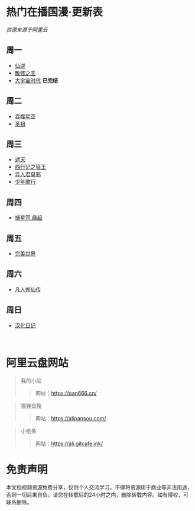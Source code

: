 # 热门在播国漫·更新表 
*资源来源于阿里云*


周一
---

- [仙逆](https://www.alipan.com/s/B2LJb9qB3zW)  
- [散修之王](https://www.alipan.com/s/KwkrWzvauyD)  
- [大宇宙时代](https://www.alipan.com/s/gXFRSDS7Bhp) **已完结**


周二
---
- [吞噬星空](https://www.alipan.com/s/Qz7CwAAC4iF)  
- [圣祖](https://www.alipan.com/s/DK1363nwPtA)  


周三
---
- [遮天](https://www.alipan.com/s/zddTrUvJu7i)  
- [西行记之狂王](https://www.alipan.com/s/BfLXS5nRQ5U)  
- [异人君莫邪](https://www.alipan.com/s/pjHLEn2rmwX)  
- [少年歌行](https://www.alipan.com/s/m1SdNsfYkZb)  


周四
---
- [捕星司.缘起](https://www.alipan.com/s/uXe48scjNN4)  


周五
---
- [完美世界](https://www.alipan.com/s/gw9u1NUDiWw)  


周六
---
- [凡人修仙传](https://www.alipan.com/s/Wf7hrLwDqot)  


周日
-------------------
- [汉化日记](https://www.alipan.com/s/rE6H6BCKdBw)  

<br>  


# 阿里云盘网站
> 我的小站   
>> 网址：https://pan666.cn/  

> 猫狸盘搜  
>> 网站：https://alipansou.com/  

> 小纸条
>> 网站：https://ali.gitcafe.ink/


# 免责声明  

本文档视频资源免费分享，仅供个人交流学习，不得将资源用于商业等非法用途，否则一切后果自负。请您在转载后的24小时之内，删除转载内容。如有侵权，可联系删除。
